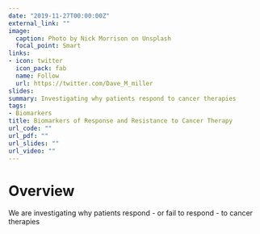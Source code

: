 ```yaml
---
date: "2019-11-27T00:00:00Z"
external_link: ""
image:
  caption: Photo by Nick Morrison on Unsplash
  focal_point: Smart
links:
- icon: twitter
  icon_pack: fab
  name: Follow
  url: https://twitter.com/Dave_M_miller
slides: 
summary: Investigating why patients respond to cancer therapies
tags:
- Biomarkers
title: Biomarkers of Response and Resistance to Cancer Therapy
url_code: ""
url_pdf: ""
url_slides: ""
url_video: ""
---
```


# Overview
We are investigating why patients respond - or fail to respond - to cancer therapies
